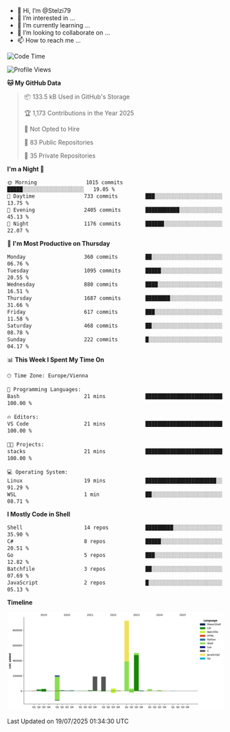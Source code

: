 - 👋 Hi, I’m @Stelzi79
- 👀 I’m interested in ...
- 🌱 I’m currently learning ...
- 💞️ I’m looking to collaborate on ...
- 📫 How to reach me ...

<!--START_SECTION:waka-->
![Code Time](http://img.shields.io/badge/Code%20Time-1%2C141%20hrs%2049%20mins-blue)

![Profile Views](http://img.shields.io/badge/Profile%20Views-2-blue)

**🐱 My GitHub Data** 

> 📦 133.5 kB Used in GitHub's Storage 
 > 
> 🏆 1,173 Contributions in the Year 2025
 > 
> 🚫 Not Opted to Hire
 > 
> 📜 83 Public Repositories 
 > 
> 🔑 35 Private Repositories 
 > 
**I'm a Night 🦉** 

```text
🌞 Morning                1015 commits        █████░░░░░░░░░░░░░░░░░░░░   19.05 % 
🌆 Daytime                733 commits         ███░░░░░░░░░░░░░░░░░░░░░░   13.75 % 
🌃 Evening                2405 commits        ███████████░░░░░░░░░░░░░░   45.13 % 
🌙 Night                  1176 commits        ██████░░░░░░░░░░░░░░░░░░░   22.07 % 
```
📅 **I'm Most Productive on Thursday** 

```text
Monday                   360 commits         ██░░░░░░░░░░░░░░░░░░░░░░░   06.76 % 
Tuesday                  1095 commits        █████░░░░░░░░░░░░░░░░░░░░   20.55 % 
Wednesday                880 commits         ████░░░░░░░░░░░░░░░░░░░░░   16.51 % 
Thursday                 1687 commits        ████████░░░░░░░░░░░░░░░░░   31.66 % 
Friday                   617 commits         ███░░░░░░░░░░░░░░░░░░░░░░   11.58 % 
Saturday                 468 commits         ██░░░░░░░░░░░░░░░░░░░░░░░   08.78 % 
Sunday                   222 commits         █░░░░░░░░░░░░░░░░░░░░░░░░   04.17 % 
```


📊 **This Week I Spent My Time On** 

```text
🕑︎ Time Zone: Europe/Vienna

💬 Programming Languages: 
Bash                     21 mins             █████████████████████████   100.00 % 

🔥 Editors: 
VS Code                  21 mins             █████████████████████████   100.00 % 

🐱‍💻 Projects: 
stacks                   21 mins             █████████████████████████   100.00 % 

💻 Operating System: 
Linux                    19 mins             ███████████████████████░░   91.29 % 
WSL                      1 min               ██░░░░░░░░░░░░░░░░░░░░░░░   08.71 % 
```

**I Mostly Code in Shell** 

```text
Shell                    14 repos            █████████░░░░░░░░░░░░░░░░   35.90 % 
C#                       8 repos             █████░░░░░░░░░░░░░░░░░░░░   20.51 % 
Go                       5 repos             ███░░░░░░░░░░░░░░░░░░░░░░   12.82 % 
Batchfile                3 repos             ██░░░░░░░░░░░░░░░░░░░░░░░   07.69 % 
JavaScript               2 repos             █░░░░░░░░░░░░░░░░░░░░░░░░   05.13 % 
```



**Timeline**

![Lines of Code chart](https://raw.githubusercontent.com/Stelzi79/Stelzi79/main/assets/bar_graph.png)


 Last Updated on 19/07/2025 01:34:30 UTC
<!--END_SECTION:waka-->

<!---
Stelzi79/Stelzi79 is a ✨ special ✨ repository because its `README.md` (this file) appears on your GitHub profile.
You can click the Preview link to take a look at your changes.
--->
